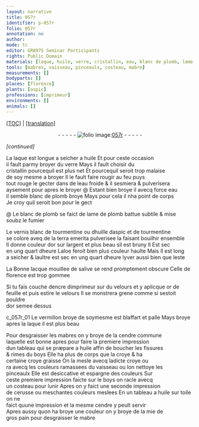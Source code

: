 ```yaml
---
layout: narrative
title: 057r
identifier: p-057r
folio: 057r
annotation: no
author:
mode: tc
editor: GR8975 Seminar Participants
rights: Public Domain
materials: [laque, huile, verre, cristallin, eau, blanc de plomb, lame de plomb, fumier, vernis blanc de tourmentine ou dhuille daspic et de tourmentine, tourmentine, huille daspic, terra emerita, argent, aloe, lacque, salive, encre dimprimeur, velours, or de feuille, pouldre dor, vermillon, mabres, cendre commune, boys, croye, cerusse, toile, cendre, mie de gros pain, mabre]
tools: [mabres, vaisseau, pinceaulx, costeau, mabre]
measurements: []
bodyparts: []
places: [florence]
plants: [aspic]
professions: [imprimeur]
environments: []
animals: []
---
```


 <p><a href="{{ site.baseurl }}/diplomatic/">[TOC]</a> | <a href="{{ site.baseurl }}/texts/p-057r_tl/" target="_blank">[translation]</a></p><div class="folio" align="center">- - - - - <a href="http://gallica.bnf.fr/ark:/12148/btv1b10500001g/f119.image" target="_blank"><img src="https://cu-mkp.github.io/2017-workshop-edition/assets/photo-icon.png" alt="folio image: " style="display:inline-block; margin-bottom:-3px;"/>057r</a> - - - - - </div>  
 
*[continued]*
  
 La <span class="m">laque</span> est longue a seicher a <span class="m">huile</span> Et pour ceste occasion<br/> il fault parmy broyer du <span class="m">verre</span> Mays il fault choisir du<br/> <span class="m">cristallin</span> pourcequil est plus net Et pourcequil seroit trop malaise<br/> de soy mesme a broyer Il le fault faire rougir au feu puys<br/> tout rouge le gecter dans de l<span class="m">eau</span> froide & il sesmiera & pulverisera<br/> aysem<span class="exp">ent</span> pour apres le broyer @ Estant bien broye <span class="del">il</span> avecq force <span class="m">eau</span><br/> il semble <span class="m">blanc de plomb</span> broye Mays pour cela il nha point de corps<br/> Je croy quil seroit bon pour le gect
 
 @ Le <span class="m">blanc de plomb</span> se faict de <span class="m">lame de plomb</span> battue subtile & mise<br/> soubz le <span class="m">fumier</span>
 
 Le <span class="m">vernis blanc de <span class="m">tourmentine</span> ou d<span class="m">huille d<span class="pa">aspic</span></span> et de <span class="m">tourmentine</span></span><br/> se colore aveq de la <span class="m">terra emerita</span> pulverisee la faisant bouilhir ensemble<br/> Il donne couleur dor sur l<span class="m">argent</span> et plus beau sil est bruny Il Est sec<br/> en <span class="tmp">ung quart dheure</span> L<span class="m">aloe</span> feroit bien plus couleur haulte Mais Il est long<br/> a seicher & laultre est sec en <span class="tmp">ung quart dheure</span> <span class="tmp">lyver</span> aussi bien que <span class="tmp">leste</span>
 
 La Bonne <span class="m">lacque</span> mouillee de <span class="m">salive</span> se rend promptem<span class="exp">ent</span> obscure Celle de<br/> <span class="pl">florence</span> est trop gommee
 
 Si tu fais couche d<span class="m">encre d<span class="pro">imprimeur</span></span> sur du <span class="m">velours</span> et y aplicque <span class="m">or de<br/> feuille</span> et puis estire le <span class="m">velours</span> Il se monstrera grene comme si sestoit <span class="m">pouldre<br/> dor</span> semee dessus
 
c_057r_01 Le <span class="m">vermillon</span> broye de soymesme est blaffart et palle Mays broye<br/> apres la <span class="m">laque</span> il est plus beau
 
 Pour desgraisser les <span class="tl"><span class="m">mabres</span></span> on y broye de la <span class="m">cendre commune</span><br/> laquelle est bonne apres pour faire la premiere impression<br/> dun tableau qui se præpare a <span class="m">huile</span> affin de boucher les fissures<br/> & rimes du <span class="m">boys</span> Elle ha plus de corps que la <span class="m">croye</span> & ha<br/> certaine <span class="del"><span class="m">croye</span></span> graisse On la mesle avecq ladicte <span class="m">croye</span> ou<br/> <span class="del">ra</span> avecq les couleurs ramassees du <span class="tl">vaisseau</span> ou lon nettoye les<br/> <span class="tl">pinceaulx</span> Elle est desiccative et espargne des couleurs <span class="del">Sur</span><br/> ceste premiere impression faicte sur le <span class="m">boys</span> on racle avecq<br/> un <span class="tl">costeau</span> pour lunir Apres on y faict une seconde impression<br/> de <span class="m">cerusse</span> ou <span class="add">meschantes</span> couleurs meslees En un tableau a <span class="m">huile</span> <span class="add">sur <span class="m">toile</span></span> on ne<br/> faict quune impression et la mesme <span class="m">cendre</span> y peult servir<br/> Apres aussy quon ha broye une couleur on y broye de la <span class="m">mie de<br/> gros pain</span> pour desgraisser le <span class="tl"><span class="m">mabre</span></span>
 
 